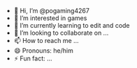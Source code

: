 - 👋 Hi, I’m @pogaming4267
- 👀 I’m interested in games
- 🌱 I’m currently learning to edit and code
- 💞️ I’m looking to collaborate on ...
- 📫 How to reach me ...
- 😄 Pronouns: he/him
- ⚡ Fun fact: ...

<!---
pogaming4267/pogaming4267 is a ✨ special ✨ repository because its `README.md` (this file) appears on your GitHub profile.
You can click the Preview link to take a look at your changes.
--->
